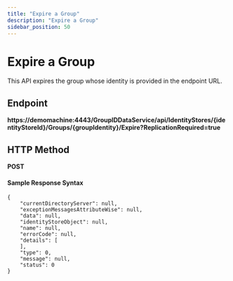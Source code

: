 ```yaml
---
title: "Expire a Group"
description: "Expire a Group"
sidebar_position: 50
---
```


# Expire a Group

This API expires the group whose identity is provided in the endpoint URL.

## Endpoint

**https://demomachine:4443/GroupIDDataService/api/IdentityStores/{identityStoreId}/Groups/{groupIdentity}/Expire?ReplicationRequired=true**

## HTTP Method

**POST**

#### Sample Response Syntax

```
{
    "currentDirectoryServer": null,
    "exceptionMessagesAttributeWise": null,
    "data": null,
    "identityStoreObject": null,
    "name": null,
    "errorCode": null,
    "details": [
    ],
    "type": 0,
    "message": null,
    "status": 0
}
```
